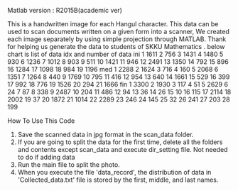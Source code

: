 Matlab version : R2015B(academic ver)

This is a handwritten image for each Hangul character.
This data can be used to scan documents written on a given form into a scanner,
We created each image separately by using simple projection through MATLAB.
Thank for helping us generate the data to students of SKKU Mathematics .
below chart is  list of data idx and number of data
   ini
     1         1611
     2          756
     3         1431
     4         1480
     5          930
     6         1236
     7         1012
     8          903
     9          511
    10         1421
    11          946
    12         2491
    13         1350
    14          792
    15          896
    16         1284
    17         1098
    18          984
    19         1196
   med
     1         2288
     2         1624
     3          716
     4          160
     5         2068
     6         1351
     7         1264
     8          440
     9         1769
    10          795
    11          416
    12          954
    13          640
    14         1661
    15          529
    16          399
    17          992
    18          776
    19         1526
    20          294
    21         1666
   fin
     1         3300
     2         1930
     3          117
     4           51
     5         2629
     6           24
     7           87
     8          338
     9         2487
    10          204
    11          486
    12           94
    13           36
    14           26
    15           10
    16          115
    17         2114
    18         2002
    19           37
    20         1872
    21         1014
    22         2289
    23          246
    24          145
    25           32
    26          241
    27          203
    28          199

How To Use This Code

1. Save the scanned data in jpg format in the scan_data folder.
2. If you are going to split the data for the first time, delete all the folders and contents except scan_data and execute dir_setting file. Not needed to do if adding data 
3. Run the main file to split the photo.
4. When you execute the file 'data_record', the distribution of data in 'Collected_data.txt' file is stored by the first, middle, and last names.

